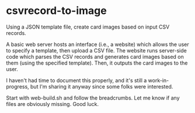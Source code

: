 # csvrecord-to-image
Using a JSON template file, create card images based on input CSV records.

A basic web server hosts an interface (i.e., a website) which allows the user to specify a template, then upload a CSV file.
The website runs server-side code which parses the CSV records and generates card images based on them (using the specified template).
Then, it outputs the card images to the user.

I haven't had time to document this properly, and it's still a work-in-progress, but I'm sharing it anyway since some folks were interested.

Start with web-build.sh and follow the breadcrumbs. Let me know if any files are obviously missing.
Good luck.
